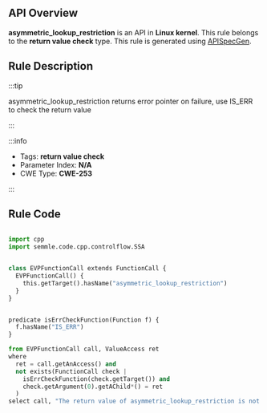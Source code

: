 ---
---


## API Overview
**asymmetric_lookup_restriction** is an API in **Linux kernel**. This rule belongs to the **return value check** type. This rule is generated using [APISpecGen](../../tools/APISpecGen).
## Rule Description

:::tip

asymmetric_lookup_restriction returns error pointer on failure, use IS_ERR to check the return value

:::

:::info

- Tags: **return value check**
- Parameter Index: **N/A**
- CWE Type: **CWE-253**

:::

## Rule Code
```python

import cpp
import semmle.code.cpp.controlflow.SSA


class EVPFunctionCall extends FunctionCall {
  EVPFunctionCall() {
    this.getTarget().hasName("asymmetric_lookup_restriction")
  }
}


predicate isErrCheckFunction(Function f) {
  f.hasName("IS_ERR") 
}

from EVPFunctionCall call, ValueAccess ret
where
  ret = call.getAnAccess() and
  not exists(FunctionCall check |
    isErrCheckFunction(check.getTarget()) and
    check.getArgument(0).getAChild*() = ret
  )
select call, "The return value of asymmetric_lookup_restriction is not checked with IS_ERR."
    
```
